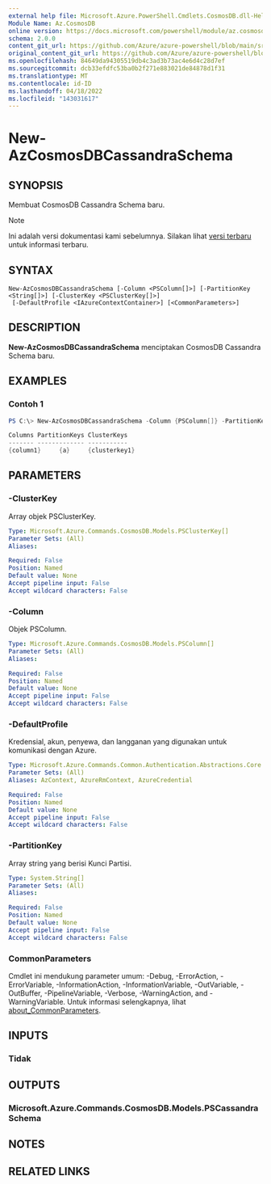 ```yaml
---
external help file: Microsoft.Azure.PowerShell.Cmdlets.CosmosDB.dll-Help.xml
Module Name: Az.CosmosDB
online version: https://docs.microsoft.com/powershell/module/az.cosmosdb/new-azcosmosdbcassandraschema
schema: 2.0.0
content_git_url: https://github.com/Azure/azure-powershell/blob/main/src/CosmosDB/CosmosDB/help/New-AzCosmosDBCassandraSchema.md
original_content_git_url: https://github.com/Azure/azure-powershell/blob/main/src/CosmosDB/CosmosDB/help/New-AzCosmosDBCassandraSchema.md
ms.openlocfilehash: 84649da94305519db4c3ad3b73ac4e6d4c28d7ef
ms.sourcegitcommit: dcb33efdfc53ba0b2f271e883021de84878d1f31
ms.translationtype: MT
ms.contentlocale: id-ID
ms.lasthandoff: 04/18/2022
ms.locfileid: "143031617"
---
```

# New-AzCosmosDBCassandraSchema

## SYNOPSIS
Membuat CosmosDB Cassandra Schema baru.

> [!NOTE]
>Ini adalah versi dokumentasi kami sebelumnya. Silakan lihat [versi terbaru](/powershell/module/az.cosmosdb/new-azcosmosdbcassandraschema) untuk informasi terbaru.

## SYNTAX

```
New-AzCosmosDBCassandraSchema [-Column <PSColumn[]>] [-PartitionKey <String[]>] [-ClusterKey <PSClusterKey[]>]
 [-DefaultProfile <IAzureContextContainer>] [<CommonParameters>]
```

## DESCRIPTION
**New-AzCosmosDBCassandraSchema** menciptakan CosmosDB Cassandra Schema baru.

## EXAMPLES

### Contoh 1
```powershell
PS C:\> New-AzCosmosDBCassandraSchema -Column {PSColumn[]} -PartitionKey <String[]> -ClusterKey {PSClusterKey[]}

Columns PartitionKeys ClusterKeys
------- ------------- -----------
{column1}     {a}     {clusterkey1}
```

## PARAMETERS

### -ClusterKey
Array objek PSClusterKey.

```yaml
Type: Microsoft.Azure.Commands.CosmosDB.Models.PSClusterKey[]
Parameter Sets: (All)
Aliases:

Required: False
Position: Named
Default value: None
Accept pipeline input: False
Accept wildcard characters: False
```

### -Column
Objek PSColumn.

```yaml
Type: Microsoft.Azure.Commands.CosmosDB.Models.PSColumn[]
Parameter Sets: (All)
Aliases:

Required: False
Position: Named
Default value: None
Accept pipeline input: False
Accept wildcard characters: False
```

### -DefaultProfile
Kredensial, akun, penyewa, dan langganan yang digunakan untuk komunikasi dengan Azure.

```yaml
Type: Microsoft.Azure.Commands.Common.Authentication.Abstractions.Core.IAzureContextContainer
Parameter Sets: (All)
Aliases: AzContext, AzureRmContext, AzureCredential

Required: False
Position: Named
Default value: None
Accept pipeline input: False
Accept wildcard characters: False
```

### -PartitionKey
Array string yang berisi Kunci Partisi.

```yaml
Type: System.String[]
Parameter Sets: (All)
Aliases:

Required: False
Position: Named
Default value: None
Accept pipeline input: False
Accept wildcard characters: False
```

### CommonParameters
Cmdlet ini mendukung parameter umum: -Debug, -ErrorAction, -ErrorVariable, -InformationAction, -InformationVariable, -OutVariable, -OutBuffer, -PipelineVariable, -Verbose, -WarningAction, and -WarningVariable. Untuk informasi selengkapnya, lihat [about_CommonParameters](http://go.microsoft.com/fwlink/?LinkID=113216).

## INPUTS

### Tidak

## OUTPUTS

### Microsoft.Azure.Commands.CosmosDB.Models.PSCassandraSchema

## NOTES

## RELATED LINKS
